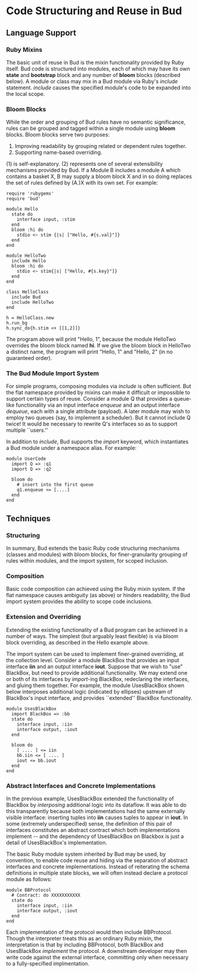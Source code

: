 # Code Structuring and Reuse in Bud

## Language Support

### Ruby Mixins

The basic unit of reuse in Bud is the mixin functionality provided by Ruby itself.  Bud code is structured into modules, each of which may have its own __state__ and __bootstrap__ block and any number of __bloom__ blocks (described below).  A module or class may mix in a Bud module via Ruby's _include_ statement.  _include_ causes the specified module's code to be expanded into the local scope.

### Bloom Blocks

While the order and grouping of Bud rules have no semantic significance, rules can be grouped and tagged within a single module using __bloom__ blocks.  Bloom blocks serve two purposes:
 
 1. Improving readability by grouping related or dependent rules together.
 2. Supporting name-based overriding.

(1) is self-explanatory.  (2) represents one of several extensibility mechanisms provided by Bud.  If a Module B includes a module A which contains a basket X, B may supply a bloom block X and in so doing replaces the set of rules defined by (A.)X with its own set.  For example:

    require 'rubygems'
    require 'bud'
    
    module Hello
      state do
        interface input, :stim
      end
      bloom :hi do
        stdio <~ stim {|s| ["Hello, #{s.val}"]}
      end
    end
    
    module HelloTwo
      include Hello
      bloom :hi do
        stdio <~ stim{|s| ["Hello, #{s.key}"]}
      end
    end
    
    class HelloClass
      include Bud
      include HelloTwo
    end
    
    h = HelloClass.new
    h.run_bg
    h.sync_do{h.stim <+ [[1,2]]}

The program above will print "Hello, 1", because the module HelloTwo overrides the bloom block named __hi__.  If we give the bloom block in HelloTwo a distinct name, the program will print "Hello, 1" and "Hello, 2" (in no guaranteed order).


### The Bud Module Import System

For simple programs, composing modules via _include_ is often sufficient.  But the flat namespace provided by mixins can make it difficult or impossible to support certain types of reuse.  Consider a module Q that provides a queue-like functionality via an input interface _enqueue_ and an output interface _dequeue_, each with a single attribute (payload).  A later module may wish to employ two queues (say, to implement a scheduler).  But it cannot include Q twice!  It would be necessary to rewrite Q's interfaces so as to support multiple ``users.'' 

In addition to _include_, Bud supports the _import_ keyword, which instantiates a Bud module under a namespace alias.  For example:

    module UserCode
      import Q => :q1
      import Q => :q2

      bloom do
        # insert into the first queue
        q1.enqueue <= [....]
      end
    end


## Techniques

### Structuring 

In summary, Bud extends the basic Ruby code structuring mechanisms (classes and modules) with bloom blocks, for finer-granularity grouping of rules 
within modules, and the import system, for scoped inclusion.

### Composition

Basic code composition can achieved using the Ruby mixin system.  If the flat namespace causes ambiguity (as above) or hinders readability, the Bud import system provides the ability to scope code inclusions.

### Extension and Overriding

Extending the existing functionality of a Bud program can be achieved in a number of ways.  The simplest (but arguably least flexible) is via bloom block overriding, as described in the Hello example above.  

The import system can be used to implement finer-grained overriding, at the collection level.  Consider a module BlackBox that provides an input interface __iin__ and an output interface __iout__.  Suppose that we wish to "use" BlackBox, but need to provide additional functionality.  We may extend one or both of its interfaces by _import_-ing BlackBox, redeclaring the interfaces, and gluing them together.  For example, the module UsesBlackBox shown below interposes additional logic (indicated by ellipses) upstream of BlackBox's input interface, and provides ``extended'' BlackBox functionality.

    module UsesBlackBox
      import BlackBox => :bb
      state do
        interface input, :iin
        interface output, :iout
      end

      bloom do
        [ .... ] <= iin
        bb.iin <= [ .... ]
        iout <= bb.iout
      end
    end

### Abstract Interfaces and Concrete Implementations

In the previous example, UsesBlackBox extended the functionality of BlackBox by _interposing_ additional logic into its dataflow. 
It was able to do this transparently because both implementations had the same externally visible interface: inserting tuples into __iin__ causes tuples to appear in __iout__.  In some (extremely underspecified) sense, the definition of this pair of interfaces constitutes an abstract contract which both implementations implement -- and the dependency of UsesBlackBox on Blackbox is just a detail of UsesBlackBox's implementation.

The basic Ruby module system inherited by Bud may be used, by convention, to enable code reuse and hiding via the separation of abstract interfaces and concrete implementations.  Instead of reiterating the schema definitions in multiple state blocks, we will often instead declare a protocol module as follows:

    module BBProtocol
      # Contract: do XXXXXXXXXXX
      state do
        interface input, :iin
        interface output, :iout
      end
    end

Each implementation of the protocol would then include BBProtocol.  Though the interpreter treats this as an ordinary Ruby mixin, the interpretation is that by including BBProtocol, both BlackBox and UsesBlackBox _implement_ the protocol.  A downstream developer may then write code against the external interface, committing only when necessary to a fully-specified implmentation.